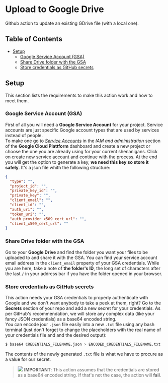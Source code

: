 # Upload to Google Drive
Github action to update an existing GDrive file (with a local one).

## Table of Contents
- [Setup](#setup)
    - [Google Service Account (GSA)](#google-service-account-(GSA))
    - [Share Drive folder with the GSA](#share-drive-folder-with-the-GSA)
    - [Store credentials as GitHub secrets](#store-credentials-as-github-secrets)


## Setup
This section lists the requirements to make this action work and how to meet them.

### Google Service Account (GSA)
First of all you will need a **Google Service Account** for your project. Service accounts are just specific Google account types that are used by services instead of people.  
To make one go to [*Service Accounts*](https://console.cloud.google.com/apis/credentials) in the *IAM and administration* section of the **Google Cloud Plattform** dashboard and create a new project or choose the one you are already using for your current shenanigans.
Click on create new service account and continue with the process. At the end you will get the option to generate a key, **we need this key so store it safely**. It's a json file whith the following structure:
```json
{
  "type": "",
  "project_id": "",
  "private_key_id": "",
  "private_key": "",
  "client_email": "",
  "client_id": "",
  "auth_uri": "",
  "token_uri": "",
  "auth_provider_x509_cert_url": "",
  "client_x509_cert_url": ""
}
```

### Share Drive folder with the GSA
Go to your **Google Drive** and find the folder you want your files to be uploaded to and share it with the GSA. You can find your service account email address in the `client_email` property of your GSA credentials.
While you are here, take a note of **the folder's ID**, the long set of characters after the last `/` in your address bar if you have the folder opened in your browser.

### Store credentials as GitHub secrets
This action needs your GSA credentials to properly authenticate with Google and we don't want anybody to take a peek at them, right? Go to the **Secrets** section of your repo and add a new secret for your credentials. As per GitHub's recommendation, we will store any complex data (like your fancy JSON credentials) as a base64 encoded string.  
You can encode jour `.json` file easily into a new `.txt` file using any bash terminal (just don't forget to change the placeholders with the real name of your credentials file and and the desired output):
```bash
$ base64 CREDENTIALS_FILENAME.json > ENCODED_CREDENTIALS_FILENAME.txt
```
The contents of the newly generated `.txt` file is what we have to procure as a value for our secret.

>![](https://via.placeholder.com/15/f03c15/000000?text=+) **IMPORTANT**: This action assumes that the credentials are stored as a base64 encoded string. If that's not the case, the action will **fail**.

